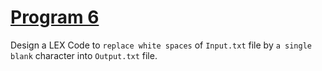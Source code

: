 # [Program 6](program6.l)

Design a LEX Code to `replace white spaces` of `Input.txt` file by `a single blank` character into 
`Output.txt` file. 